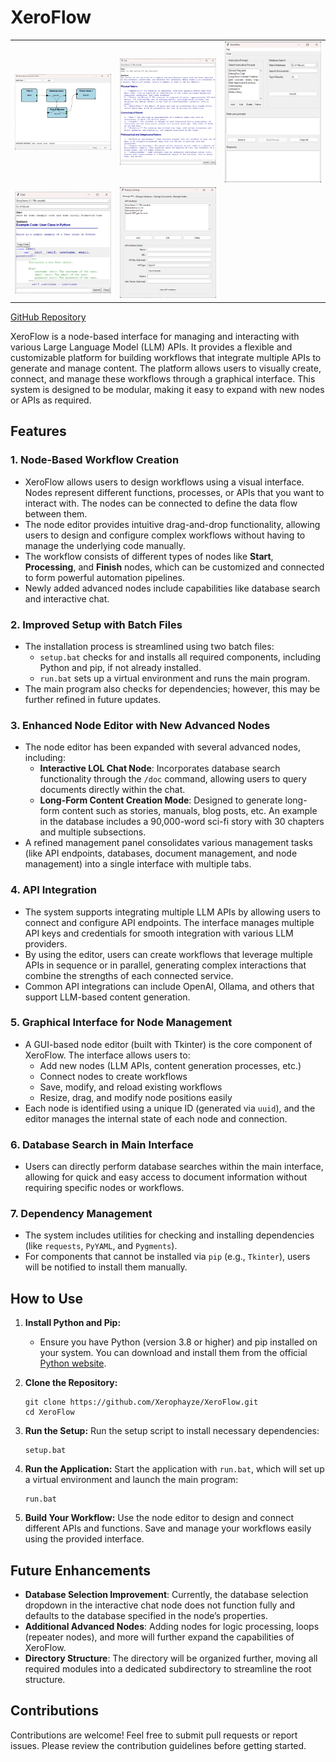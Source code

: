 # XeroFlow

<table>
  <tr>
    <td align="center"><img src="Images/python_108Ev4PbJ2.png" width="200" alt="Image 1"/></td>
    <td align="center"><img src="Images/python_2W40E1weMG.png" width="200" alt="Image 2"/></td>
    <td align="center"><img src="Images/python_hzt8HKh5NI.png" width="200" alt="Image 3"/></td>
  </tr>
  <tr>
    <td align="center"><img src="Images/python_p7yiBWyWHj.png" width="200" alt="Image 4"/></td>
    <td align="center"><img src="Images/python_us9lBIGguj.png" width="200" alt="Image 5"/></td>
    <td></td> <!-- Empty cell for alignment -->
  </tr>
</table>

[GitHub Repository](https://github.com/Xerophayze/XeroFlow)

XeroFlow is a node-based interface for managing and interacting with various Large Language Model (LLM) APIs. It provides a flexible and customizable platform for building workflows that integrate multiple APIs to generate and manage content. The platform allows users to visually create, connect, and manage these workflows through a graphical interface. This system is designed to be modular, making it easy to expand with new nodes or APIs as required.

## Features

### 1. **Node-Based Workflow Creation**
   - XeroFlow allows users to design workflows using a visual interface. Nodes represent different functions, processes, or APIs that you want to interact with. The nodes can be connected to define the data flow between them.
   - The node editor provides intuitive drag-and-drop functionality, allowing users to design and configure complex workflows without having to manage the underlying code manually.
   - The workflow consists of different types of nodes like **Start**, **Processing**, and **Finish** nodes, which can be customized and connected to form powerful automation pipelines.
   - Newly added advanced nodes include capabilities like database search and interactive chat.

### 2. **Improved Setup with Batch Files**
   - The installation process is streamlined using two batch files:
     - `setup.bat` checks for and installs all required components, including Python and pip, if not already installed.
     - `run.bat` sets up a virtual environment and runs the main program.
   - The main program also checks for dependencies; however, this may be further refined in future updates.

### 3. **Enhanced Node Editor with New Advanced Nodes**
   - The node editor has been expanded with several advanced nodes, including:
     - **Interactive LOL Chat Node**: Incorporates database search functionality through the `/doc` command, allowing users to query documents directly within the chat.
     - **Long-Form Content Creation Mode**: Designed to generate long-form content such as stories, manuals, blog posts, etc. An example in the database includes a 90,000-word sci-fi story with 30 chapters and multiple subsections.
   - A refined management panel consolidates various management tasks (like API endpoints, databases, document management, and node management) into a single interface with multiple tabs.

### 4. **API Integration**
   - The system supports integrating multiple LLM APIs by allowing users to connect and configure API endpoints. The interface manages multiple API keys and credentials for smooth integration with various LLM providers.
   - By using the editor, users can create workflows that leverage multiple APIs in sequence or in parallel, generating complex interactions that combine the strengths of each connected service.
   - Common API integrations can include OpenAI, Ollama, and others that support LLM-based content generation.

### 5. **Graphical Interface for Node Management**
   - A GUI-based node editor (built with Tkinter) is the core component of XeroFlow. The interface allows users to:
     - Add new nodes (LLM APIs, content generation processes, etc.)
     - Connect nodes to create workflows
     - Save, modify, and reload existing workflows
     - Resize, drag, and modify node positions easily
   - Each node is identified using a unique ID (generated via `uuid`), and the editor manages the internal state of each node and connection.

### 6. **Database Search in Main Interface**
   - Users can directly perform database searches within the main interface, allowing for quick and easy access to document information without requiring specific nodes or workflows.

### 7. **Dependency Management**
   - The system includes utilities for checking and installing dependencies (like `requests`, `PyYAML`, and `Pygments`).
   - For components that cannot be installed via `pip` (e.g., `Tkinter`), users will be notified to install them manually.

## How to Use

1. **Install Python and Pip:**
   - Ensure you have Python (version 3.8 or higher) and pip installed on your system. You can download and install them from the official [Python website](https://www.python.org/downloads/).

2. **Clone the Repository:**
   ```
   git clone https://github.com/Xerophayze/XeroFlow.git
   cd XeroFlow
   ```

3. **Run the Setup:**
   Run the setup script to install necessary dependencies:
   ```
   setup.bat
   ```

4. **Run the Application:**
   Start the application with `run.bat`, which will set up a virtual environment and launch the main program:
   ```
   run.bat
   ```

5. **Build Your Workflow:**
   Use the node editor to design and connect different APIs and functions. Save and manage your workflows easily using the provided interface.

## Future Enhancements
- **Database Selection Improvement**: Currently, the database selection dropdown in the interactive chat node does not function fully and defaults to the database specified in the node’s properties.
- **Additional Advanced Nodes**: Adding nodes for logic processing, loops (repeater nodes), and more will further expand the capabilities of XeroFlow.
- **Directory Structure**: The directory will be organized further, moving all required modules into a dedicated subdirectory to streamline the root structure.

## Contributions
Contributions are welcome! Feel free to submit pull requests or report issues. Please review the contribution guidelines before getting started.
